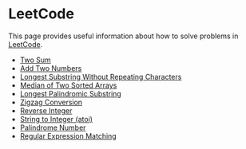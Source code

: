 # LeetCode

This page provides useful information about how to solve problems in [LeetCode].

- [Two Sum](two_sum/README.md)
- [Add Two Numbers](add_two_numbers/README.md)
- [Longest Substring Without Repeating Characters](longest_substring/README.md)
- [Median of Two Sorted Arrays](median_of_two_sorted_arrays/README.md)
- [Longest Palindromic Substring](longest_palindromic_substring/README.md)
- [Zigzag Conversion](zigzag_conversion/README.md)
- [Reverse Integer](reverse_integer/README.md)
- [String to Integer (atoi)](string_to_integer_atoi/README.md)
- [Palindrome Number](palindrome_number/README.md)
- [Regular Expression Matching](regular_expression_matching/README.md)

[LeetCode]: https://leetcode.com/
